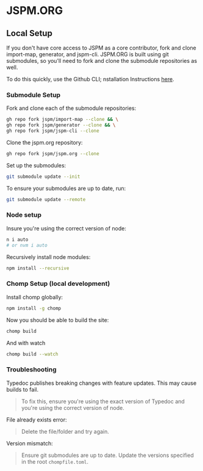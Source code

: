 # JSPM.ORG

## Local Setup

If you don't have core access to JSPM as a core contributor, fork and clone import-map, generator, and jspm-cli.
JSPM.ORG is built using git submodules, so you'll need to fork and clone the submodule repositories as well.

To do this quickly, use the Github CLI; nstallation Instructions [here](https://cli.github.com/).

### Submodule Setup

Fork and clone each of the submodule repositories:

```bash
gh repo fork jspm/import-map --clone && \
gh repo fork jspm/generator --clone && \
gh repo fork jspm/jspm-cli --clone
```

Clone the jspm.org repository:

```bash
gh repo fork jspm/jspm.org --clone
```

Set up the submodules:

```bash
git submodule update --init
```

To ensure your submodules are up to date, run:

```bash
git submodule update --remote
```

### Node setup

Insure you're using the correct version of node:

```bash
n i auto
# or nvm i auto
```

Recursively install node modules:

```bash
npm install --recursive
```

### Chomp Setup (local development)

Install chomp globally:

```bash
npm install -g chomp
```

Now you should be able to build the site:

```bash
chomp build
```

And with watch

```bash
chomp build --watch
```

### Troubleshooting

Typedoc publishes breaking changes with feature updates. This may cause builds to fail.
> To fix this, ensure you're using the exact version of Typedoc and you're using the correct version of node.

File already exists error:
> Delete the file/folder and try again.

Version mismatch:
> Ensure git submodules are up to date. Update the versions specified in the root `chompfile.toml`.
